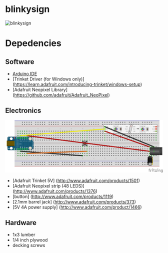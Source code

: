 # blinkysign

![blinkysign](/images/bsbssign.gif)

# Depedencies

## Software
* [Arduino IDE](http://arduino.cc/en/main/software)
* [Trinket Driver (for Windows only)] (https://learn.adafruit.com/introducing-trinket/windows-setup)
* [Adafruit Neopixel Library] (https://github.com/adafruit/Adafruit_NeoPixel)

## Electronics
![blinkysign wiring diagram](/images/blinkydesign_bb.png)
* [Adafruit Trinket 5V] (http://www.adafruit.com/products/1501)
* [Adafruit Neopixel strip (48 LEDS)] (http://www.adafruit.com/products/1376)
* [button] (http://www.adafruit.com/products/1119)
* [2.1mm barrel jack] (http://www.adafruit.com/products/373)
* [5V 4A power supply] (http://www.adafruit.com/product/1466)

## Hardware
* 1x3 lumber
* 1/4 inch plywood
* decking screws
